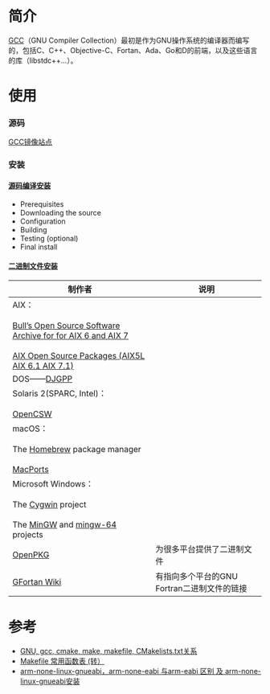 简介
===
  [GCC](http://gcc.gnu.org/)（GNU Compiler Collection）最初是作为GNU操作系统的编译器而编写的，包括C、C++、Objective-C、Fortan、Ada、Go和D的前端，以及这些语言的库（libstdc++...）。

使用
===
### 源码
  [GCC镜像站点](https://gcc.gnu.org/mirrors.html)

### 安装
#### [源码编译安装](https://gcc.gnu.org/install/)
* Prerequisites
* Downloading the source
* Configuration
* Building
* Testing (optional)
* Final install

#### [二进制文件安装](https://gcc.gnu.org/install/binaries.html)
|制作者|说明|
|---|---|
|AIX：<br></br>[Bull’s Open Source Software Archive for for AIX 6 and AIX 7](http://www.bullfreeware.com/)<br></br>[AIX Open Source Packages (AIX5L AIX 6.1 AIX 7.1)](http://www.perzl.org/aix/)||
|DOS——[DJGPP](http://www.delorie.com/djgpp/)||
|Solaris 2(SPARC, Intel)：<br></br>[OpenCSW](https://www.opencsw.org/)||
|macOS：<br></br>The [Homebrew](https://brew.sh/) package manager<br></br>[MacPorts](https://www.macports.org/)||
|Microsoft Windows：<br></br> The [Cygwin](https://sourceware.org/cygwin/) project<br></br>The [MinGW](https://osdn.net/projects/mingw/) and [mingw-64](https://www.mingw-w64.org/) projects||
|[OpenPKG](http://www.openpkg.org/)|为很多平台提供了二进制文件|
|[GFortan Wiki](https://gcc.gnu.org/wiki/GFortranBinaries)|有指向多个平台的GNU Fortran二进制文件的链接|

参考
===
* [GNU, gcc, cmake, make, makefile, CMakelists.txt关系](https://zhuanlan.zhihu.com/p/368422913)
* [Makefile 常用函数表 (转）](https://blog.csdn.net/yrj/article/details/4046853)
* [arm-none-linux-gnueabi，arm-none-eabi 与arm-eabi 区别 及 arm-none-linux-gnueabi安装](https://blog.51cto.com/u_15072927/4688817)